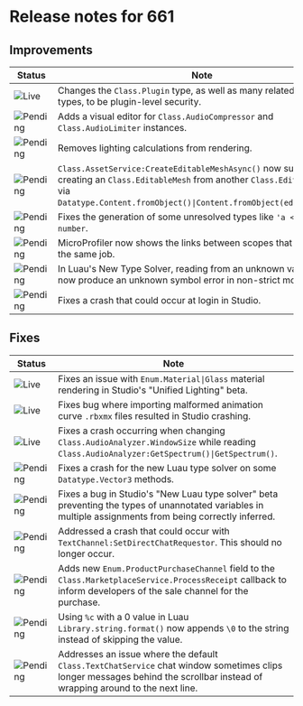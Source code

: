 # Release notes for 661

## Improvements

| Status | Note |
|--------|------|
| ![Live](https://img.shields.io/badge/Live-009E57?style=flat)  | Changes the <code>Class.Plugin</code> type, as well as many related Instance types, to be plugin-level security. |
| ![Pending](https://img.shields.io/badge/Pending-DEA517?style=flat)  | Adds a visual editor for <code>Class.AudioCompressor</code> and <code>Class.AudioLimiter</code> instances. |
| ![Pending](https://img.shields.io/badge/Pending-DEA517?style=flat)  | Removes lighting calculations from rendering. |
| ![Pending](https://img.shields.io/badge/Pending-DEA517?style=flat)  | <code>Class.AssetService:CreateEditableMeshAsync()</code> now supports creating an <code>Class.EditableMesh</code> from another <code>Class.EditableMesh</code> via <code>Datatype.Content.fromObject()\|Content.fromObject(editableMesh)</code>. |
| ![Pending](https://img.shields.io/badge/Pending-DEA517?style=flat)  | Fixes the generation of some unresolved types like <code>'a <: number</code>. |
| ![Pending](https://img.shields.io/badge/Pending-DEA517?style=flat)  | MicroProfiler now shows the links between scopes that are part of the same job. |
| ![Pending](https://img.shields.io/badge/Pending-DEA517?style=flat)  | In Luau's New Type Solver, reading from an unknown variable will now produce an unknown symbol error in non-strict mode. |
| ![Pending](https://img.shields.io/badge/Pending-DEA517?style=flat)  | Fixes a crash that could occur at login in Studio. |
## Fixes

| Status | Note |
|--------|------|
| ![Live](https://img.shields.io/badge/Live-009E57?style=flat)  | Fixes an issue with <code>Enum.Material\|Glass</code> material rendering in Studio's "Unified Lighting" beta. |
| ![Live](https://img.shields.io/badge/Live-009E57?style=flat)  | Fixes bug where importing malformed animation curve <code>.rbxmx</code> files resulted in Studio crashing. |
| ![Live](https://img.shields.io/badge/Live-009E57?style=flat)  | Fixes a crash occurring when changing <code>Class.AudioAnalyzer.WindowSize</code> while reading <code>Class.AudioAnalyzer:GetSpectrum()\|GetSpectrum()</code>. |
| ![Pending](https://img.shields.io/badge/Pending-DEA517?style=flat)  | Fixes a crash for the new Luau type solver on some <code>Datatype.Vector3</code> methods. |
| ![Pending](https://img.shields.io/badge/Pending-DEA517?style=flat)  | Fixes a bug in Studio's "New Luau type solver" beta preventing the types of unannotated variables in multiple assignments from being correctly inferred. |
| ![Pending](https://img.shields.io/badge/Pending-DEA517?style=flat)  | Addressed a crash that could occur with <code>TextChannel:SetDirectChatRequestor</code>. This should no longer occur. |
| ![Pending](https://img.shields.io/badge/Pending-DEA517?style=flat)  | Adds new <code>Enum.ProductPurchaseChannel</code> field to the <code>Class.MarketplaceService.ProcessReceipt</code> callback to inform developers of the sale channel for the purchase. |
| ![Pending](https://img.shields.io/badge/Pending-DEA517?style=flat)  | Using <code>%c</code> with a 0 value in Luau <code>Library.string.format()</code> now appends <code>\0</code> to the string instead of skipping the value. |
| ![Pending](https://img.shields.io/badge/Pending-DEA517?style=flat)  | Addresses an issue where the default <code>Class.TextChatService</code> chat window sometimes clips longer messages behind the scrollbar instead of wrapping around to the next line. |
